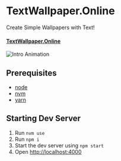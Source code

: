 # TextWallpaper.Online

Create Simple Wallpapers with Text!
#### [TextWallpaper.Online][textwallpaperdotonline-url]

![Intro Animation](https://github.com/eralpkaraduman/text-wallpaper-generator/raw/master/src/intro/intro.gif)

## Prerequisites

- [node][node-url]
- [nvm][nvm-url]
- [yarn][yarn-url]

## Starting Dev Server

1. Run `nvm use`
2. Run `npm i`
3. Start the dev server using `npm start`
3. Open [http://localhost:4000](http://localhost:4000)

[nvm-url]: https://github.com/creationix/nvm
[yarn-url]: https://yarnpkg.com
[textwallpaperdotonline-url]: https://textwallpaper.online
[node-url]: https://nodejs.org
